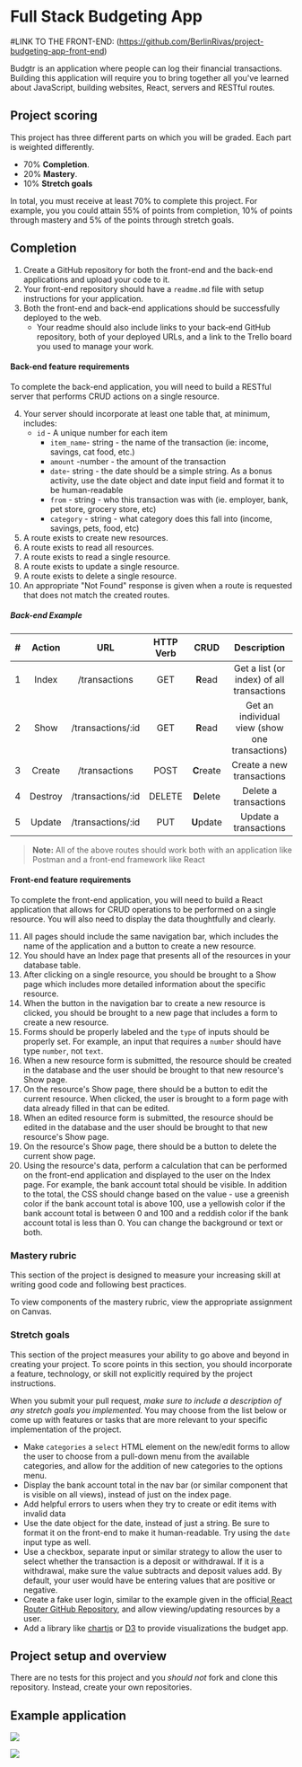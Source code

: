 # Full Stack Budgeting App
#LINK TO THE FRONT-END: (https://github.com/BerlinRivas/project-budgeting-app-front-end)

Budgtr is an application where people can log their financial transactions. Building this application will require you to bring together all you've learned about JavaScript, building websites, React, servers and RESTful routes.

## Project scoring

This project has three different parts on which you will be graded. Each part is weighted differently.

- 70% **Completion**.
- 20% **Mastery**.
- 10% **Stretch goals**

In total, you must receive at least 70% to complete this project. For example, you you could attain 55% of points from completion, 10% of points through mastery and 5% of the points through stretch goals.

## Completion

1. Create a GitHub repository for both the front-end and the back-end applications and upload your code to it.
1. Your front-end repository should have a `readme.md` file with setup instructions for your application.
1. Both the front-end and back-end applications should be successfully deployed to the web.
   - Your readme should also include links to your back-end GitHub repository, both of your deployed URLs, and a link to the Trello board you used to manage your work.

#### Back-end feature requirements

To complete the back-end application, you will need to build a RESTful server that performs CRUD actions on a single resource.

4. Your server should incorporate at least one table that, at minimum, includes:
   - `id` - A unique number for each item
     - `item_name`- string - the name of the transaction (ie: income, savings, cat food, etc.)
     - `amount` -number - the amount of the transaction
     - `date`- string - the date should be a simple string. As a bonus activity, use the date object and date input field and format it to be human-readable
     - `from` - string - who this transaction was with (ie. employer, bank, pet store, grocery store, etc)
     - `category` - string - what category does this fall into (income, savings, pets, food, etc)
1. A route exists to create new resources.
1. A route exists to read all resources.
1. A route exists to read a single resource.
1. A route exists to update a single resource.
1. A route exists to delete a single resource.
1. An appropriate "Not Found" response is given when a route is requested that does not match the created routes.

##### Back-end Example

|  #  | Action  |        URL        | HTTP Verb |    CRUD    |                  Description                   |
| :-: | :-----: | :---------------: | :-------: | :--------: | :--------------------------------------------: |
|  1  |  Index  |   /transactions   |    GET    |  **R**ead  |   Get a list (or index) of all transactions    |
|  2  |  Show   | /transactions/:id |    GET    |  **R**ead  | Get an individual view (show one transactions) |
|  3  | Create  |   /transactions   |   POST    | **C**reate |           Create a new transactions            |
|  4  | Destroy | /transactions/:id |  DELETE   | **D**elete |             Delete a transactions              |
|  5  | Update  | /transactions/:id |    PUT    | **U**pdate |             Update a transactions              |

> **Note:** All of the above routes should work both with an application like Postman and a front-end framework like React

#### Front-end feature requirements

To complete the front-end application, you will need to build a React application that allows for CRUD operations to be performed on a single resource. You will also need to display the data thoughtfully and clearly.

11. All pages should include the same navigation bar, which includes the name of the application and a button to create a new resource.
1. You should have an Index page that presents all of the resources in your database table.
1. After clicking on a single resource, you should be brought to a Show page which includes more detailed information about the specific resource.
1. When the button in the navigation bar to create a new resource is clicked, you should be brought to a new page that includes a form to create a new resource.
1. Forms should be properly labeled and the `type` of inputs should be properly set. For example, an input that requires a `number` should have type `number`, not `text`.
1. When a new resource form is submitted, the resource should be created in the database and the user should be brought to that new resource's Show page.
1. On the resource's Show page, there should be a button to edit the current resource. When clicked, the user is brought to a form page with data already filled in that can be edited.
1. When an edited resource form is submitted, the resource should be edited in the database and the user should be brought to that new resource's Show page.
1. On the resource's Show page, there should be a button to delete the current show page.
1. Using the resource's data, perform a calculation that can be performed on the front-end application and displayed to the user on the Index page. For example, the bank account total should be visible. In addition to the total, the CSS should change based on the value - use a greenish color if the bank account total is above 100, use a yellowish color if the bank account total is between 0 and 100 and a reddish color if the bank account total is less than 0. You can change the background or text or both.

### Mastery rubric

This section of the project is designed to measure your increasing skill at writing good code and following best practices.

To view components of the mastery rubric, view the appropriate assignment on Canvas.

### Stretch goals

This section of the project measures your ability to go above and beyond in creating your project. To score points in this section, you should incorporate a feature, technology, or skill not explicitly required by the project instructions.

When you submit your pull request, _make sure to include a description of any stretch goals you implemented._ You may choose from the list below or come up with features or tasks that are more relevant to your specific implementation of the project.

- Make `categories` a `select` HTML element on the new/edit forms to allow the user to choose from a pull-down menu from the available categories, and allow for the addition of new categories to the options menu.
- Display the bank account total in the nav bar (or similar component that is visible on all views), instead of just on the index page.
- Add helpful errors to users when they try to create or edit items with invalid data
- Use the date object for the date, instead of just a string. Be sure to format it on the front-end to make it human-readable. Try using the `date` input type as well.
- Use a checkbox, separate input or similar strategy to allow the user to select whether the transaction is a deposit or withdrawal. If it is a withdrawal, make sure the value subtracts and deposit values add. By default, your user would have be entering values that are positive or negative.
- Create a fake user login, similar to the example given in the official[ React Router GitHub Repository](https://github.com/remix-run/react-router/tree/dev/examples/auth), and allow viewing/updating resources by a user.
- Add a library like [chartjs](https://www.chartjs.org) or [D3](https://www.chartjs.org) to provide visualizations the budget app.

## Project setup and overview

There are no tests for this project and you _should not_ fork and clone this repository. Instead, create your own repositories.

## Example application



![](./assets/index-page.png)

![](./assets/new-page.png)
